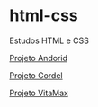 # html-css
 Estudos HTML e CSS
<html lang="pt-br">
<body>
 <p><a href="https://davigirao.github.io/ex021-desafio10-.html/">Projeto Andorid</a></p>

 <p><a href="https://davigirao.github.io/ex022-desafio12-/cordel.html">Projeto Cordel</a></p>

 <p><a href="https://davigirao.github.io/Trabalho1/">Projeto VitaMax</a></p>
</body>
</html>
 